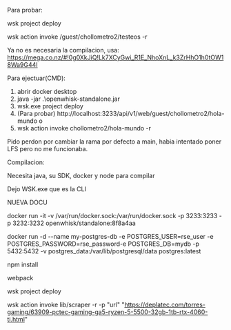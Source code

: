 Para probar:

wsk project deploy

wsk action invoke /guest/chollometro2/testeos -r

Ya no es necesaria la compilacion, usa: https://mega.co.nz/#!0g0XkJiQ!Lk7XCyGwi_R1E_NhoXnL_k3ZrHhO1h0tOW18Wa9G44I

Para ejectuar(CMD):
1. abrir docker desktop
2. java -jar .\openwhisk-standalone.jar
3. wsk.exe project deploy
4. (Para probar) http://localhost:3233/api/v1/web/guest/chollometro2/hola-mundo
o
5. wsk action invoke chollometro2/hola-mundo -r

Pido perdon por cambiar la rama por defecto a main, habia intentado poner LFS pero no me funcionaba.

Compilacion:

Necesita java, su SDK, docker y node para compilar

Dejo WSK.exe que es la CLI


NUEVA DOCU


docker run -it -v /var/run/docker.sock:/var/run/docker.sock -p 3233:3233 -p 3232:3232 openwhisk/standalone:8f8a4aa 


docker run -d --name my-postgres-db -e POSTGRES_USER=rse_user -e POSTGRES_PASSWORD=rse_password-e POSTGRES_DB=mydb -p 5432:5432 -v postgres_data:/var/lib/postgresql/data postgres:latest

npm install

webpack

wsk project deploy

wsk action invoke lib/scraper -r -p "url" "https://deplatec.com/torres-gaming/63909-pctec-gaming-ga5-ryzen-5-5500-32gb-1tb-rtx-4060-ti.html"